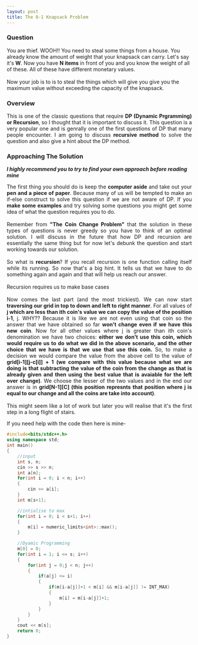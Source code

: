 ```yaml
---
layout: post
title: The 0-1 Knapsack Problem
---
```


### Question

You are thief. WOOH!! You need to steal some things from a house. You already know the amount of weight that your knapsack can carry. Let's say it's <b>W</b>. Now you have <b>N items</b> in front of you and you know the weight of all of these. All of these have different monetary values.
<br>
<br>
Now your job is to is to steal the things which will give you give you the maximum value without exceeding the capacity of the knapsack.

### Overview

<div style="text-align: justify">
This is one of the classic questions that require <b>DP (Dynamic Prgramming) or Recursion</b>, so I thought that it is important to discuss it. This question is a very popular one and is genrally one of the first questions of DP that many people encounter. I am going to discuss <b>recursive method</b> to solve the question and also give a hint about the DP method.
</div>

### Approaching The Solution

_**I highly recommend you to try to find your own approach before reading mine**_

<div style="text-align: justify">
The first thing you should do is keep the <b>computer aside</b> and take out your <b>pen and a piece of paper</b>. Because many of us will be tempted to make an if-else construct to solve this question if we are not aware of DP. If you <b>make some examples</b> and try solving some questions you might get some idea of what the question requires you to do. 
<br>
<br>
Remember from <b>"The Coin Change Problem"</b> that the solution in these types of questions is never greedy so you have to think of an optimal solution. I will discuss in the future that how DP and recursion are essentially the same thing but for now let's debunk the question and start working towards our solution. 
<br>
<br>
So what is <b>recursion</b>? If you recall recursion is one function calling itself while its running. So now that's a big hint. It tells us that we have to do something again and again and that will help us reach our answer.  
<br>
<br>
Recursion requires us to make base cases 
<br>
<br>
Now comes the last part (and the most trickiest). We can now start <b>traversing our grid in top to down and left to right manner</b>. For all values of <b>j which are less than ith coin's value we can copy the value of the position i-1</b>, j. WHY?? Because it is like we are not even using that coin so the answer that we have obtained so far <b>won't change even if we have this new coin</b>. Now for all other values where j is greater than ith coin's denomination we have two choices: <b>either we don't use this coin, which would require us to do what we did in the above scenario, and the other choice that we have is that we use that use this coin.</b> So, to make a decision we would compare the value from the above cell to the value of <b>grid[i-1][j-c[i]] + 1 (we compare with this value because what we are doing is that subtracting the value of the coin from the change as that is already given and then using the best value that is avaiable for the left over change)</b>. We choose the lesser of the two values and in the end our answer is in <b>grid[N-1][C] (this position represnts that position where j is equal to our change and all the coins are take into account)</b>.
<br>
<br>
This might seem like a lot of work but later you will realise that it's the first step in a long flight of stairs.
</div>

If you need help with the code then here is mine-

```cpp
#include<bits/stdc++.h>
using namespace std;
int main()
{
    //input
    int s, n;
    cin >> s >> n;
    int a[n];
    for(int i = 0; i < n; i++)
    {
        cin >> a[i];
    }
    int m[s+1];

    //intialise to max 
    for(int i = 0; i < s+1; i++)
    {
        m[i] = numeric_limits<int>::max();
    }

    //Dyamic Programming
    m[0] = 0;
    for(int i = 1; i <= s; i++)
    {
        for(int j = 0;j < n; j++)
        {
            if(a[j] <= i)
            {
                if(m[i-a[j]]+1 < m[i] && m[i-a[j]] != INT_MAX)
                {
                    m[i] = m[i-a[j]]+1;
                }
            }
        }
    }
    cout << m[s];
    return 0;
}
```
